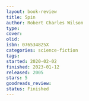 ```yaml
--- 
layout: book-review 
title: Spin
author: Robert Charles Wilson 
type: 
cover: 
olid:  
isbn: 076534825X
categories: science-fiction
tags:  
started: 2020-02-02
finished: 2023-01-12
released: 2005
stars: 5
goodreads_review:  
status: Finished
---  
```

